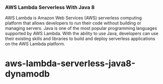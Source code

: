 ### AWS Lambda Serverless With Java 8

AWS Lambda is Amazon Web Services (AWS) serverless computing platform that allows developers to run their code without building or managing servers. Java is one of the most popular programming languages ​​supported by AWS Lambda. With the ability to use Java, developers can use their existing skills and libraries to build and deploy serverless applications on the AWS Lambda platform.



# aws-lambda-serverless-java8-dynamodb
